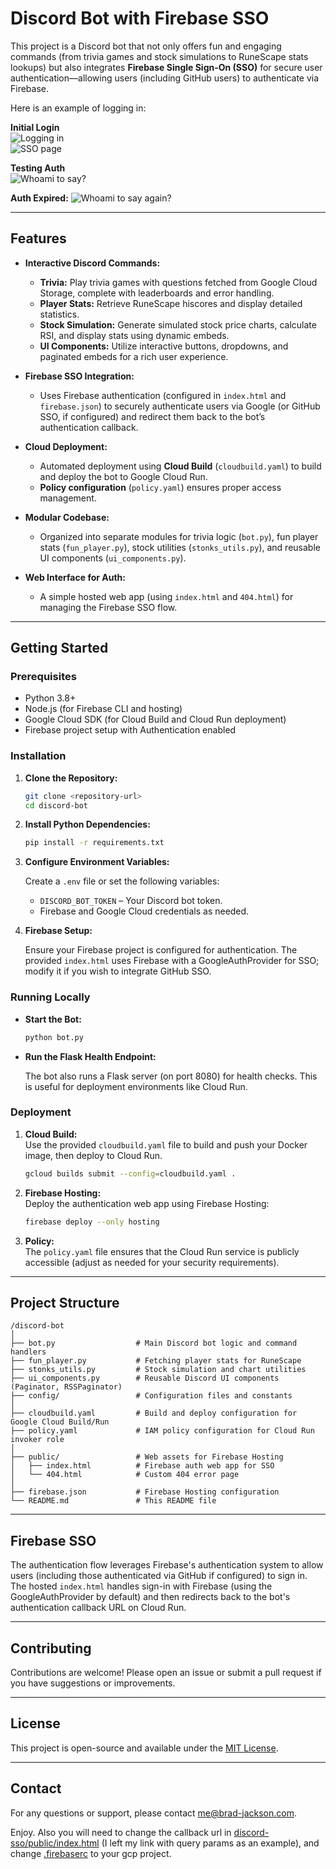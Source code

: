 # Discord Bot with Firebase SSO

This project is a Discord bot that not only offers fun and engaging commands (from trivia games and stock simulations to RuneScape stats lookups) but also integrates **Firebase Single Sign-On (SSO)** for secure user authentication—allowing users (including GitHub users) to authenticate via Firebase.

Here is an example of logging in:

**Initial Login**  
![Logging in](./images/0.png)  
![SSO page](./images/1.png)  

**Testing Auth**  
![Whoami to say?](./images/2.png)  

**Auth Expired:**
![Whoami to say again?](./images/3.png)  

---

## Features

- **Interactive Discord Commands:**  
  - **Trivia:** Play trivia games with questions fetched from Google Cloud Storage, complete with leaderboards and error handling.  
  - **Player Stats:** Retrieve RuneScape hiscores and display detailed statistics.  
  - **Stock Simulation:** Generate simulated stock price charts, calculate RSI, and display stats using dynamic embeds.  
  - **UI Components:** Utilize interactive buttons, dropdowns, and paginated embeds for a rich user experience.

- **Firebase SSO Integration:**  
  - Uses Firebase authentication (configured in `index.html` and `firebase.json`) to securely authenticate users via Google (or GitHub SSO, if configured) and redirect them back to the bot’s authentication callback.

- **Cloud Deployment:**  
  - Automated deployment using **Cloud Build** (`cloudbuild.yaml`) to build and deploy the bot to Google Cloud Run.  
  - **Policy configuration** (`policy.yaml`) ensures proper access management.

- **Modular Codebase:**  
  - Organized into separate modules for trivia logic (`bot.py`), fun player stats (`fun_player.py`), stock utilities (`stonks_utils.py`), and reusable UI components (`ui_components.py`).

- **Web Interface for Auth:**  
  - A simple hosted web app (using `index.html` and `404.html`) for managing the Firebase SSO flow.

---

## Getting Started

### Prerequisites

- Python 3.8+  
- Node.js (for Firebase CLI and hosting)  
- Google Cloud SDK (for Cloud Build and Cloud Run deployment)  
- Firebase project setup with Authentication enabled

### Installation

1. **Clone the Repository:**

   ```bash
   git clone <repository-url>
   cd discord-bot
   ```

2. **Install Python Dependencies:**

   ```bash
   pip install -r requirements.txt
   ```

3. **Configure Environment Variables:**

   Create a `.env` file or set the following variables:
   - `DISCORD_BOT_TOKEN` – Your Discord bot token.
   - Firebase and Google Cloud credentials as needed.

4. **Firebase Setup:**

   Ensure your Firebase project is configured for authentication. The provided `index.html` uses Firebase with a GoogleAuthProvider for SSO; modify it if you wish to integrate GitHub SSO.

### Running Locally

- **Start the Bot:**

  ```bash
  python bot.py
  ```

- **Run the Flask Health Endpoint:**

  The bot also runs a Flask server (on port 8080) for health checks. This is useful for deployment environments like Cloud Run.

### Deployment

1. **Cloud Build:**  
   Use the provided `cloudbuild.yaml` file to build and push your Docker image, then deploy to Cloud Run.

   ```bash
   gcloud builds submit --config=cloudbuild.yaml .
   ```

2. **Firebase Hosting:**  
   Deploy the authentication web app using Firebase Hosting:

   ```bash
   firebase deploy --only hosting
   ```

3. **Policy:**  
   The `policy.yaml` file ensures that the Cloud Run service is publicly accessible (adjust as needed for your security requirements).

---

## Project Structure

```
/discord-bot
│
├── bot.py                  # Main Discord bot logic and command handlers
├── fun_player.py           # Fetching player stats for RuneScape
├── stonks_utils.py         # Stock simulation and chart utilities
├── ui_components.py        # Reusable Discord UI components (Paginator, RSSPaginator)
├── config/                 # Configuration files and constants
│
├── cloudbuild.yaml         # Build and deploy configuration for Google Cloud Build/Run
├── policy.yaml             # IAM policy configuration for Cloud Run invoker role
│
├── public/                 # Web assets for Firebase Hosting
│   ├── index.html          # Firebase auth web app for SSO
│   └── 404.html            # Custom 404 error page
│
├── firebase.json           # Firebase Hosting configuration
└── README.md               # This README file
```

---

## Firebase SSO

The authentication flow leverages Firebase's authentication system to allow users (including those authenticated via GitHub if configured) to sign in. The hosted `index.html` handles sign-in with Firebase (using the GoogleAuthProvider by default) and then redirects back to the bot's authentication callback URL on Cloud Run.

---

## Contributing

Contributions are welcome! Please open an issue or submit a pull request if you have suggestions or improvements.

---

## License

This project is open-source and available under the [MIT License](./LICENSE).

---

## Contact

For any questions or support, please contact [me@brad-jackson.com](mailto:me@brad-jackson.com).

Enjoy. Also you will need to change the callback url in [discord-sso/public/index.html](./discord-sso/public/index.html) (I left my link with query params as an example), and change [.firebaserc](./firebaserc) to your gcp project.